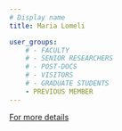 ```yaml
---
# Display name
title: Maria Lomeli

user_groups:
    # - FACULTY
    # - SENIOR RESEARCHERS
    # - POST-DOCS
    # - VISITORS
    # - GRADUATE STUDENTS
    - PREVIOUS MEMBER
---
```


[For more details](https://mlomeli1.github.io/)